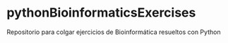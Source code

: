 # pythonBioinformaticsExercises
Repositorio para colgar ejercicios de Bioinformática resueltos con Python
